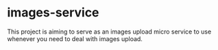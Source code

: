 # images-service

 This project is aiming to serve as an images upload micro service to use whenever you need to deal with images upload.
